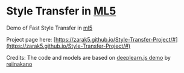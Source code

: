 # Style Transfer in [ML5](https://github.com/ITPNYU/ml5-js)
Demo of Fast Style Transfer in [ml5](https://github.com/ITPNYU/ml5-js)

Project page here: [https://zarak5.github.io/Style-Transfer-Project/#](https://zarak5.github.io/Style-Transfer-Project/#)

Credits:
The code and models are based on [deeplearn.js demo](https://github.com/PAIR-code/deeplearnjs/tree/0608feadbd897bca6ec7abf3340515fe5f2de1c2/demos/fast-style-transfer) by [reiinakano](https://github.com/reiinakano)
